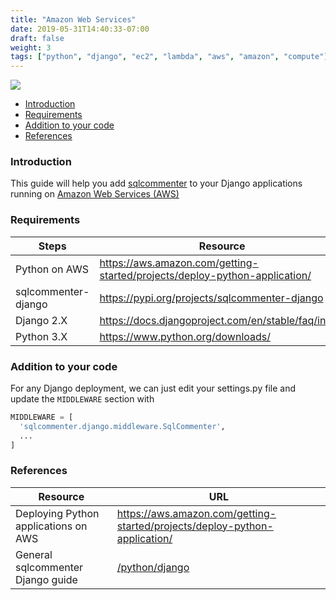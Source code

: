 ```yaml
---
title: "Amazon Web Services"
date: 2019-05-31T14:40:33-07:00
draft: false
weight: 3
tags: ["python", "django", "ec2", "lambda", "aws", "amazon", "compute"]
---
```


![](/images/aws-logo.png)

- [Introduction](#introduction)
- [Requirements](#requirements)
- [Addition to your code](#addition-to-your-code)
- [References](#references)


### Introduction

This guide will help you add [sqlcommenter](/introduction) to your Django applications running on [Amazon Web Services (AWS)](https://aws.amazon.com)

### Requirements

Steps|Resource
---|---
Python on AWS|https://aws.amazon.com/getting-started/projects/deploy-python-application/
sqlcommenter-django|https://pypi.org/projects/sqlcommenter-django
Django 2.X|https://docs.djangoproject.com/en/stable/faq/install
Python 3.X|https://www.python.org/downloads/

### Addition to your code

For any Django deployment, we can just edit your settings.py file and update the `MIDDLEWARE` section
with
```python
MIDDLEWARE = [
  'sqlcommenter.django.middleware.SqlCommenter',
  ...
]
```

### References

Resource|URL
---|---
Deploying Python applications on AWS|https://aws.amazon.com/getting-started/projects/deploy-python-application/
General sqlcommenter Django guide|[/python/django](/python/django)
